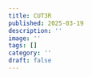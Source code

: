 ```yaml
---
title: CUT3R
published: 2025-03-19
description: ''
image: ''
tags: []
category: ''
draft: false 
---
```


